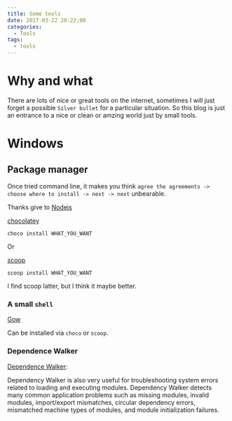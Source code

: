 ```yaml
---
title: Some tools
date: 2017-03-22 20:22:00
categories:
  - Tools
tags:
  - tools
---
```


# Why and what

There are lots of nice or great tools on the internet, sometimes I will just forget a possible `Silver bullet` for a particular situation. So this blog is just an entrance to a nice or clean or amzing world just by small tools.

<!-- more -->

# Windows

## Package manager

Once tried command line, it makes you think `agree the agreements -> choose where to install -> next -> next` unbearable.

Thanks give to [Nodejs](https://nodejs.org/en/download/package-manager/#windows)

[chocolatey](https://chocolatey.org/)

`choco install WHAT_YOU_WANT`

Or

[scoop](http://scoop.sh/)

`scoop install WHAT_YOU_WANT`

I find scoop latter, but I think it maybe better.

### A small `shell`

[Gow](https://github.com/bmatzelle/gow)

Can be installed via `choco` or `scoop`.

### Dependence Walker

[Dependence Walker](http://www.dependencywalker.com/):

>
Dependency Walker is also very useful for troubleshooting system errors related to loading and executing modules. Dependency Walker detects many common application problems such as missing modules, invalid modules, import/export mismatches, circular dependency errors, mismatched machine types of modules, and module initialization failures.
